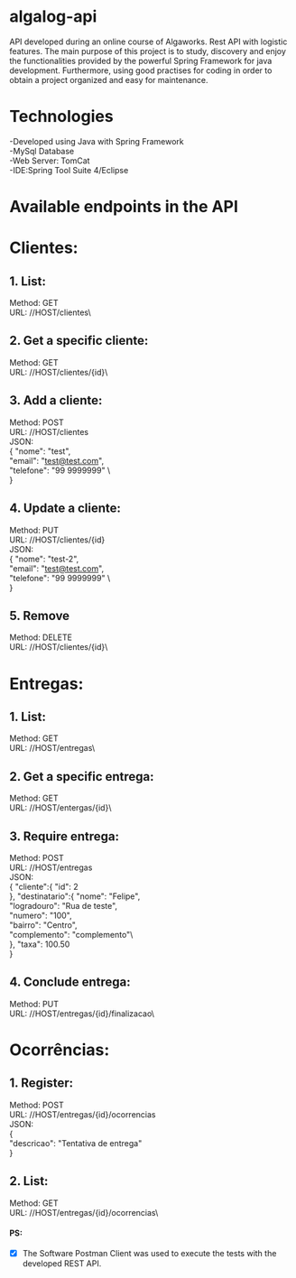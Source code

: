 # algalog-api
API developed during an online course of Algaworks. Rest API with logistic features. The main purpose of this project is to study, discovery and enjoy the functionalities provided by the powerful Spring Framework for java development. Furthermore, using good practises for coding in order to obtain a project organized and easy for maintenance.


# Technologies

-Developed using Java with Spring Framework\
-MySql Database\
-Web Server: TomCat\
-IDE:Spring Tool Suite 4/Eclipse 

# Available endpoints in the API

# Clientes:
## 1. List: 
Method: GET\
URL: //HOST/clientes\

## 2. Get a specific cliente:
Method: GET\
URL: //HOST/clientes/{id}\
              
## 3. Add a cliente:
Method: POST\
URL: //HOST/clientes\
JSON:\
    {
         "nome": "test",\
         "email": "test@test.com",\
         "telefone": "99 9999999"  \   
    }
              
## 4. Update a cliente:
Method: PUT\
URL: //HOST/clientes/{id}\
JSON:\
    {
         "nome": "test-2",\
         "email": "test@test.com",\
         "telefone": "99 9999999"  \   
    }

## 5. Remove
Method: DELETE\
URL: //HOST/clientes/{id}\
     
     
# Entregas:
## 1. List: 
Method: GET\
URL: //HOST/entregas\

## 2. Get a specific entrega:
Method: GET\
URL: //HOST/entergas/{id}\
              
## 3. Require entrega:
Method: POST\
URL: //HOST/entregas\
JSON:\
   {
    "cliente":{
        "id": 2\
    },
    "destinatario":{
        "nome": "Felipe",\
        "logradouro": "Rua de teste",\
        "numero": "100",\
        "bairro": "Centro",\
        "complemento": "complemento"\        
    },
    "taxa": 100.50\
}
              
## 4. Conclude entrega:
Method: PUT\
URL: //HOST/entregas/{id}/finalizacao\

# Ocorrências:
## 1. Register: 
Method: POST\
URL: //HOST/entregas/{id}/ocorrencias\
JSON:\
{    
    "descricao": "Tentativa de entrega"\
}

## 2. List: 
Method: GET\
URL: //HOST/entregas/{id}/ocorrencias\


#### PS: 
- [x] The Software Postman Client was used to execute the tests with the developed REST API.

